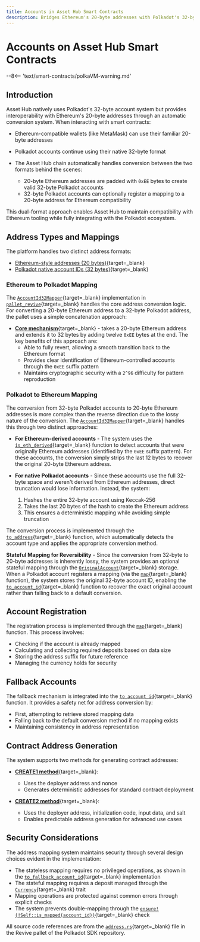 ```yaml
---
title: Accounts in Asset Hub Smart Contracts
description: Bridges Ethereum's 20-byte addresses with Polkadot's 32-byte accounts, enabling seamless interaction while maintaining compatibility with Ethereum tooling.
---
```


# Accounts on Asset Hub Smart Contracts

--8<-- 'text/smart-contracts/polkaVM-warning.md'

## Introduction

Asset Hub natively uses Polkadot's 32-byte account system but provides interoperability with Ethereum's 20-byte addresses through an automatic conversion system. When interacting with smart contracts:

- Ethereum-compatible wallets (like MetaMask) can use their familiar 20-byte addresses
- Polkadot accounts continue using their native 32-byte format
- The Asset Hub chain automatically handles conversion between the two formats behind the scenes:

    - 20-byte Ethereum addresses are padded with `0xEE` bytes to create valid 32-byte Polkadot accounts
    - 32-byte Polkadot accounts can optionally register a mapping to a 20-byte address for Ethereum compatibility

This dual-format approach enables Asset Hub to maintain compatibility with Ethereum tooling while fully integrating with the Polkadot ecosystem.

## Address Types and Mappings

The platform handles two distinct address formats:

- [Ethereum-style addresses (20 bytes)](https://ethereum.org/en/developers/docs/accounts/#account-creation){target=\_blank}
- [Polkadot native account IDs (32 bytes)](https://wiki.polkadot.network/docs/build-protocol-info#addresses){target=\_blank}

### Ethereum to Polkadot Mapping

The [`AccountId32Mapper`](https://paritytech.github.io/polkadot-sdk/master/pallet_revive/struct.AccountId32Mapper.html){target=\_blank} implementation in [`pallet_revive`](https://paritytech.github.io/polkadot-sdk/master/pallet_revive/index.html){target=\_blank} handles the core address conversion logic. For converting a 20-byte Ethereum address to a 32-byte Polkadot address, the pallet uses a simple concatenation approach:

- [**Core mechanism**](https://paritytech.github.io/polkadot-sdk/master/pallet_revive/trait.AddressMapper.html#tymethod.to_fallback_account_id){target=\_blank} - takes a 20-byte Ethereum address and extends it to 32 bytes by adding twelve `0xEE` bytes at the end. The key benefits of this approach are:
    - Able to fully revert, allowing a smooth transition back to the Ethereum format
    - Provides clear identification of Ethereum-controlled accounts through the `0xEE` suffix pattern
    - Maintains cryptographic security with a `2^96` difficulty for pattern reproduction

### Polkadot to Ethereum Mapping

The conversion from 32-byte Polkadot accounts to 20-byte Ethereum addresses is more complex than the reverse direction due to the lossy nature of the conversion. The [`AccountId32Mapper`](https://paritytech.github.io/polkadot-sdk/master/pallet_revive/struct.AccountId32Mapper.html){target=\_blank} handles this through two distinct approaches:

- **For Ethereum-derived accounts** - The system uses the [`is_eth_derived`](https://paritytech.github.io/polkadot-sdk/master/pallet_revive/fn.is_eth_derived.html){target=\_blank} function to detect accounts that were originally Ethereum addresses (identified by the `0xEE` suffix pattern). For these accounts, the conversion simply strips the last 12 bytes to recover the original 20-byte Ethereum address.

- **For native Polkadot accounts** - Since these accounts use the full 32-byte space and weren't derived from Ethereum addresses, direct truncation would lose information. Instead, the system:
    1. Hashes the entire 32-byte account using Keccak-256
    2. Takes the last 20 bytes of the hash to create the Ethereum address
    3. This ensures a deterministic mapping while avoiding simple truncation

The conversion process is implemented through the [`to_address`](https://paritytech.github.io/polkadot-sdk/master/pallet_revive/trait.AddressMapper.html#tymethod.to_address){target=\_blank} function, which automatically detects the account type and applies the appropriate conversion method.

**Stateful Mapping for Reversibility** - Since the conversion from 32-byte to 20-byte addresses is inherently lossy, the system provides an optional stateful mapping through the [`OriginalAccount`](https://paritytech.github.io/polkadot-sdk/master/pallet_revive/type.OriginalAccount.html){target=\_blank} storage. When a Polkadot account registers a mapping (via the [`map`](https://paritytech.github.io/polkadot-sdk/master/pallet_revive/trait.AddressMapper.html#tymethod.map){target=\_blank} function), the system stores the original 32-byte account ID, enabling the [`to_account_id`](https://paritytech.github.io/polkadot-sdk/master/pallet_revive/trait.AddressMapper.html#tymethod.to_account_id){target=\_blank} function to recover the exact original account rather than falling back to a default conversion.

## Account Registration

The registration process is implemented through the [`map`](https://paritytech.github.io/polkadot-sdk/master/pallet_revive/trait.AddressMapper.html#tymethod.map){target=\_blank} function. This process involves:

- Checking if the account is already mapped
- Calculating and collecting required deposits based on data size
- Storing the address suffix for future reference
- Managing the currency holds for security

## Fallback Accounts

The fallback mechanism is integrated into the [`to_account_id`](https://paritytech.github.io/polkadot-sdk/master/pallet_revive/trait.AddressMapper.html#tymethod.to_account_id){target=\_blank} function. It provides a safety net for address conversion by:

- First, attempting to retrieve stored mapping data
- Falling back to the default conversion method if no mapping exists
- Maintaining consistency in address representation

## Contract Address Generation

The system supports two methods for generating contract addresses:

- [**CREATE1 method**](https://paritytech.github.io/polkadot-sdk/master/pallet_revive/fn.create1.html){target=\_blank}:

    - Uses the deployer address and nonce
    - Generates deterministic addresses for standard contract deployment

- [**CREATE2 method**](https://paritytech.github.io/polkadot-sdk/master/pallet_revive/fn.create2.html){target=\_blank}:

    - Uses the deployer address, initialization code, input data, and salt
    - Enables predictable address generation for advanced use cases

## Security Considerations

The address mapping system maintains security through several design choices evident in the implementation:

- The stateless mapping requires no privileged operations, as shown in the [`to_fallback_account_id`](https://paritytech.github.io/polkadot-sdk/master/pallet_revive/trait.AddressMapper.html#tymethod.to_fallback_account_id){target=\_blank} implementation
- The stateful mapping requires a deposit managed through the [`Currency`](https://paritytech.github.io/polkadot-sdk/master/pallet_revive/pallet/trait.Config.html#associatedtype.Currency){target=\_blank} trait
- Mapping operations are protected against common errors through explicit checks
- The system prevents double-mapping through the [`ensure!(!Self::is_mapped(account_id))`](https://github.com/paritytech/polkadot-sdk/blob/stable2412/substrate/frame/revive/src/address.rs#L125){target=\_blank} check

All source code references are from the [`address.rs`](https://github.com/paritytech/polkadot-sdk/blob/stable2412/substrate/frame/revive/src/address.rs){target=\_blank} file in the Revive pallet of the Polkadot SDK repository.